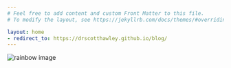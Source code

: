 ```yaml
---
# Feel free to add content and custom Front Matter to this file.
# To modify the layout, see https://jekyllrb.com/docs/themes/#overriding-theme-defaults

layout: home
- redirect_to: https://drscotthawley.github.io/blog/
---
```

![rainbow image](images/rainbow.jpg)
